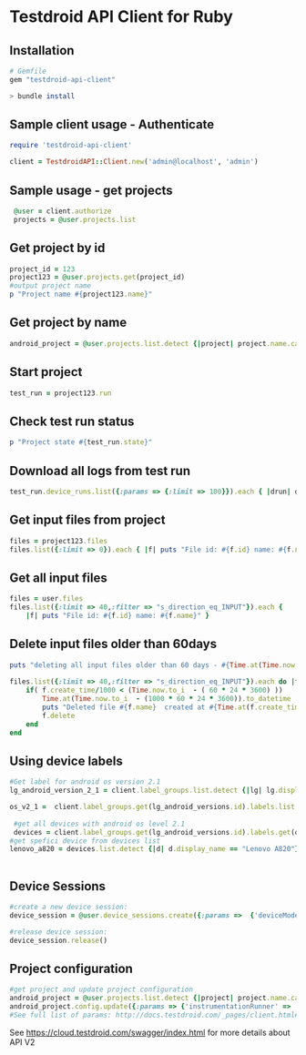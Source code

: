 Testdroid API Client for Ruby
=========================


## Installation

```ruby
# Gemfile
gem "testdroid-api-client"
```

```bash
> bundle install
```
## Sample client usage - Authenticate
```ruby
require 'testdroid-api-client'

client = TestdroidAPI::Client.new('admin@localhost', 'admin')
```
## Sample usage - get projects
```ruby
 @user = client.authorize
 projects = @user.projects.list
```
## Get project by id
```ruby
project_id = 123
project123 = @user.projects.get(project_id)
#output project name
p "Project name #{project123.name}"
```

## Get project by name
```ruby
android_project = @user.projects.list.detect {|project| project.name.casecmp("Android Project") == 0 }
```


## Start project
```ruby
test_run = project123.run
```

## Check test run status
```ruby
p "Project state #{test_run.state}"

```
## Download all logs from test run
```ruby
test_run.device_runs.list({:params => {:limit => 100}}).each { |drun| drun.download_logs("#{drun.id}_log") }
```

## Get input files from project
```ruby
files = project123.files
files.list({:limit => 0}).each { |f| puts "File id: #{f.id} name: #{f.name}" }
```
## Get all input files
```ruby
files = user.files
files.list({:limit => 40,:filter => "s_direction_eq_INPUT"}).each { 
    |f| puts "File id: #{f.id} name: #{f.name}" }
```

## Delete input files older than 60days
```ruby
puts "deleting all input files older than 60 days - #{Time.at(Time.now.to_i  - ( 60 * 24 * 3600)    ).to_datetime}"
        
files.list({:limit => 40,:filter => "s_direction_eq_INPUT"}).each do |f|    
    if( f.create_time/1000 < (Time.now.to_i  - ( 60 * 24 * 3600) ))
        Time.at(Time.now.to_i  - (1000 * 60 * 24 * 3600)).to_datetime
        puts "Deleted file #{f.name}  created at #{Time.at(f.create_time/1000).to_datetime} "
        f.delete
    end
end
```


## Using device labels
```ruby
#Get label for android os version 2.1
lg_android_version_2_1 = client.label_groups.list.detect {|lg| lg.display_name.casecmp("android version") == 0 }

os_v2_1 =  client.label_groups.get(lg_android_versions.id).labels.list.detect {|l| l.display_name.casecmp("2.1") == 0 }
        
 #get all devices with android os level 2.1
 devices = client.label_groups.get(lg_android_versions.id).labels.get(os_v2_1.id).devices
#get spefici device from devices list        
lenovo_a820 = devices.list.detect {|d| d.display_name == "Lenovo A820"}
       
```


Device Sessions
----
```ruby
#create a new device session: 
device_session = @user.device_sessions.create({:params =>  {'deviceModelId' => '1'}})

#release device session: 
device_session.release()

```


Project configuration
----
```ruby
#get project and update project configuration
android_project = @user.projects.list.detect {|project| project.name.casecmp("Android Project") == 0 }
android_project.config.update({:params => {'instrumentationRunner' => 'abc'}})
#See full list of params: http://docs.testdroid.com/_pages/client.html#update-project-config

```


See https://cloud.testdroid.com/swagger/index.html for more details about API V2

